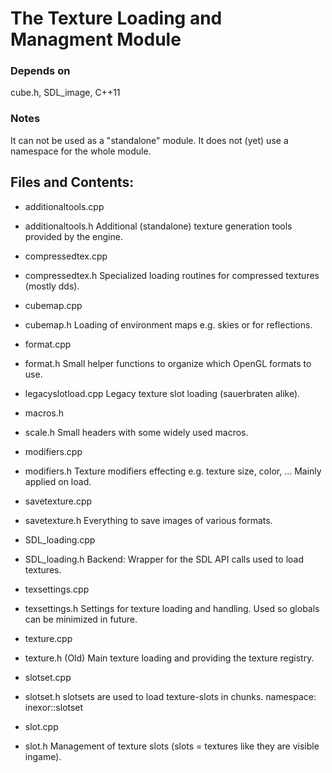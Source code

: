 # The Texture Loading and Managment Module

### Depends on 
cube.h, SDL_image, C++11

### Notes
It can not be used as a "standalone" module.
It does not (yet) use a namespace for the whole module.

## Files and Contents:

* additionaltools.cpp
* additionaltools.h
 Additional (standalone) texture generation tools provided by the engine.
 
* compressedtex.cpp
* compressedtex.h
 Specialized loading routines for compressed textures (mostly dds).
 
* cubemap.cpp
* cubemap.h
 Loading of environment maps e.g. skies or for reflections.
 
* format.cpp
* format.h
 Small helper functions to organize which OpenGL formats to use.
 
* legacyslotload.cpp
 Legacy texture slot loading (sauerbraten alike).
 
* macros.h
* scale.h
 Small headers with some widely used macros.
 
* modifiers.cpp
* modifiers.h
 Texture modifiers effecting e.g. texture size, color, ... Mainly applied on load.
 
* savetexture.cpp
* savetexture.h
 Everything to save images of various formats.
 
* SDL_loading.cpp
* SDL_loading.h
 Backend: Wrapper for the SDL API calls used to load textures.
 
* texsettings.cpp
* texsettings.h
 Settings for texture loading and handling. Used so globals can be minimized in future.
 
* texture.cpp
* texture.h
  (Old) Main texture loading and providing the texture registry.

* slotset.cpp
* slotset.h
  slotsets are used to load texture-slots in chunks.
  namespace: inexor::slotset
 
* slot.cpp
* slot.h
  Management of texture slots (slots = textures like they are visible ingame).

